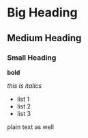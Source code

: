 # Big Heading

## Medium Heading

### Small Heading

**bold**

*this is italics*

* list 1
* list 2
* list 3

plain text as well

